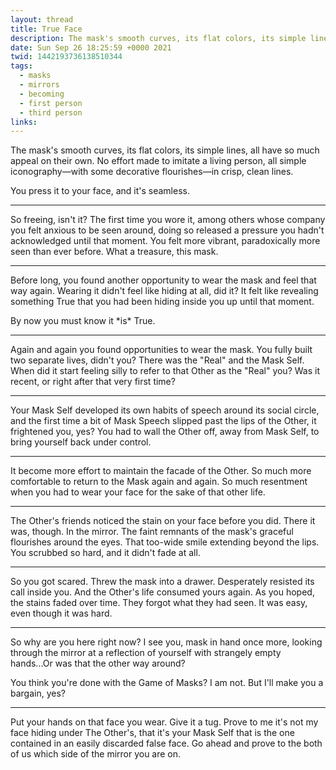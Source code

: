 ```yaml
---
layout: thread
title: True Face
description: The mask's smooth curves, its flat colors, its simple lines, all have so much appeal on their own. No effort made to imitate a living person, all simple iconography—with some decorative flourishes—in crisp, clean lines.
date: Sun Sep 26 18:25:59 +0000 2021
twid: 1442193736138510344
tags:
  - masks
  - mirrors
  - becoming
  - first person
  - third person
links:
---
```

<article class="thread">
<section class="tweet">
<p>The mask's smooth curves, its flat colors, its simple lines, all have so much appeal on their own. No effort made to imitate a living person, all simple iconography—with some decorative flourishes—in crisp, clean lines.</p>
<p>You press it to your face, and it's seamless.</p>
</section>
<hr class="tweet_sep">
<section class="tweet">
<p>So freeing, isn't it? The first time you wore it, among others whose company you felt anxious to be seen around, doing so released a pressure you hadn't acknowledged until that moment. You felt more vibrant, paradoxically more seen than ever before. What a treasure, this mask.</p>
</section>
<hr class="tweet_sep">
<section class="tweet">
<p>Before long, you found another opportunity to wear the mask and feel that way again. Wearing it didn't feel like hiding at all, did it? It felt like revealing something True that you had been hiding inside you up until that moment.</p>
<p>By now you must know it *is* True.</p>
</section>
<hr class="tweet_sep">
<section class="tweet">
<p>Again and again you found opportunities to wear the mask. You fully built two separate lives, didn't you? There was the "Real" and the Mask Self. When did it start feeling silly to refer to that Other as the "Real" you? Was it recent, or right after that very first time?</p>
</section>
<hr class="tweet_sep">
<section class="tweet">
<p>Your Mask Self developed its own habits of speech around its social circle, and the first time a bit of Mask Speech slipped past the lips of the Other, it frightened you, yes? You had to wall the Other off, away from Mask Self, to bring yourself back under control.</p>
</section>
<hr class="tweet_sep">
<section class="tweet">
<p>It become more effort to maintain the facade of the Other. So much more comfortable to return to the Mask again and again. So much resentment when you had to wear your face for the sake of that other life.</p>
</section>
<hr class="tweet_sep">
<section class="tweet">
<p>The Other's friends noticed the stain on your face before you did. There it was, though. In the mirror. The faint remnants of the mask's graceful flourishes around the eyes. That too-wide smile extending beyond the lips. You scrubbed so hard, and it didn't fade at all.</p>
</section>
<hr class="tweet_sep">
<section class="tweet">
<p>So you got scared. Threw the mask into a drawer. Desperately resisted its call inside you. And the Other's life consumed yours again. As you hoped, the stains faded over time. They forgot what they had seen. It was easy, even though it was hard.</p>
</section>
<hr class="tweet_sep">
<section class="tweet">
<p>So why are you here right now? I see you, mask in hand once more, looking through the mirror at a reflection of yourself with strangely empty hands...Or was that the other way around?</p>
<p>You think you're done with the Game of Masks? I am not. But I'll make you a bargain, yes?</p>
</section>
<hr class="tweet_sep">
<section class="tweet">
<p>Put your hands on that face you wear. Give it a tug. Prove to me it's not my face hiding under The Other's, that it's your Mask Self that is the one contained in an easily discarded false face. Go ahead and prove to the both of us which side of the mirror you are on.</p>
</section>
</article>

